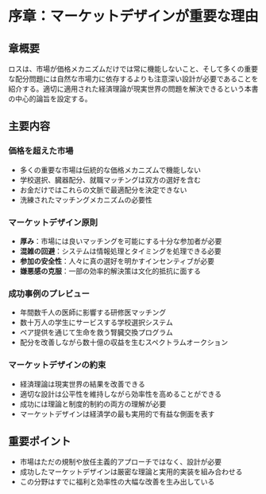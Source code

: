 # 序章：マーケットデザインが重要な理由

## 章概要
ロスは、市場が価格メカニズムだけでは常に機能しないこと、そして多くの重要な配分問題には自然な市場力に依存するよりも注意深い設計が必要であることを紹介する。適切に適用された経済理論が現実世界の問題を解決できるという本書の中心的論旨を設定する。

## 主要内容

### 価格を超えた市場
- 多くの重要な市場は伝統的な価格メカニズムで機能しない
- 学校選択、臓器配分、就職マッチングは双方の選好を含む
- お金だけではこれらの文脈で最適配分を決定できない
- 洗練されたマッチングメカニズムの必要性

### マーケットデザイン原則
- **厚み**：市場には良いマッチングを可能にする十分な参加者が必要
- **混雑の回避**：システムは情報処理とタイミングを処理できる必要
- **参加の安全性**：人々に真の選好を明かすインセンティブが必要
- **嫌悪感の克服**：一部の効率的解決策は文化的抵抗に面する

### 成功事例のプレビュー
- 年間数千人の医師に影響する研修医マッチング
- 数十万人の学生にサービスする学校選択システム
- ペア提供を通じて生命を救う腎臓交換プログラム
- 配分を改善しながら数十億の収益を生むスペクトラムオークション

### マーケットデザインの約束
- 経済理論は現実世界の結果を改善できる
- 適切な設計は公平性を維持しながら効率性を高めることができる
- 成功には理論と制度的制約の両方の理解が必要
- マーケットデザインは経済学の最も実用的で有益な側面を表す

## 重要ポイント
- 市場はただの規制や放任主義的アプローチではなく、設計が必要
- 成功したマーケットデザインは厳密な理論と実用的実装を組み合わせる
- この分野はすでに福利と効率性の大幅な改善を生み出している
